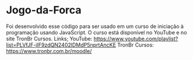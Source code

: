 # Jogo-da-Forca
Foi desenvolvido esse código para ser usado em um curso de iniciação à programação usando JavaScript.
O curso está disponível no YouTube e no site TronBr Cursos.
Links;
YouTube: https://www.youtube.com/playlist?list=PLVfJF-jIF9zdQN2402lDMdP5nprtAncKE
TronBr Cursos: https://www.tronbr.com.br/moodle/
